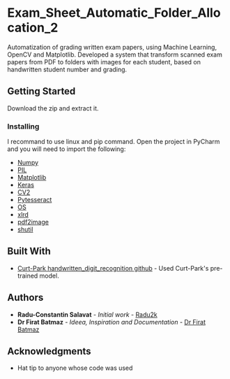 # Exam_Sheet_Automatic_Folder_Allocation_2

Automatization of grading written exam papers, using Machine Learning, OpenCV and Matplotlib.
Developed a system that transform scanned exam papers from PDF to folders with images for each student, based on handwritten student number and grading.
  
## Getting Started

Download the zip and extract it.

### Installing
I recommand to use linux and pip command.
Open the project in PyCharm and you will need to import the following:

* [Numpy](https://numpy.org/install/)
* [PIL](https://pillow.readthedocs.io/en/stable/installation.html)
* [Matplotlib](https://matplotlib.org/3.3.2/users/installing.html)
* [Keras](https://pypi.org/project/Keras/)
* [CV2](https://pypi.org/project/opencv-python/)
* [Pytesseract](https://pypi.org/project/pytesseract/)
* [OS]()
* [xlrd](https://pypi.org/project/xlrd/)
* [pdf2image](https://pypi.org/project/pdf2image/)
* [shutil](https://pypi.org/project/pytest-shutil/)

## Built With

* [Curt-Park handwritten_digit_recognition github](https://github.com/Curt-Park/handwritten_digit_recognition) - Used Curt-Park's pre-trained model.

## Authors

* **Radu-Constantin Salavat** - *Initial work* - [Radu2k](https://github.com/Radu2k)
* **Dr Firat Batmaz** - *Ideea, Inspiration and Documentation* - [Dr Firat Batmaz](https://www.lboro.ac.uk/departments/compsci/staff/academic-teaching/firat-batmaz/)

## Acknowledgments

* Hat tip to anyone whose code was used


